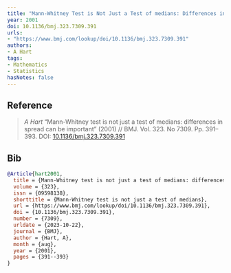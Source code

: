 ```yaml
---
title: "Mann-Whitney Test is Not Just a Test of medians: Differences in Spread Can Be Important"
year: 2001
doi: 10.1136/bmj.323.7309.391
urls:
- "https://www.bmj.com/lookup/doi/10.1136/bmj.323.7309.391"
authors:
- A Hart
tags:
- Mathematics
- Statistics
hasNotes: false
---
```


## Reference

> <i>A Hart</i> “Mann-Whitney test is not just a test of medians: differences in spread can be important” (2001) // BMJ. Vol.&nbsp;323. No&nbsp;7309. Pp.&nbsp;391–393. DOI:&nbsp;<a href='https://doi.org/10.1136/bmj.323.7309.391'>10.1136/bmj.323.7309.391</a>

## Bib

```bib
@Article{hart2001,
  title = {Mann-Whitney test is not just a test of medians: differences in spread can be important},
  volume = {323},
  issn = {09598138},
  shorttitle = {Mann-Whitney test is not just a test of medians},
  url = {https://www.bmj.com/lookup/doi/10.1136/bmj.323.7309.391},
  doi = {10.1136/bmj.323.7309.391},
  number = {7309},
  urldate = {2023-10-22},
  journal = {BMJ},
  author = {Hart, A},
  month = {aug},
  year = {2001},
  pages = {391--393}
}
```
